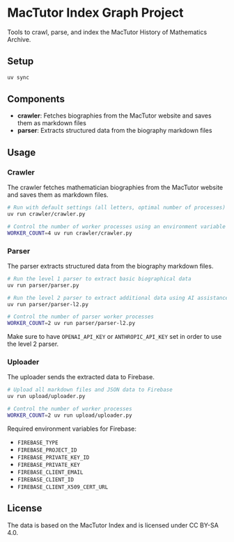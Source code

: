 # MacTutor Index Graph Project

Tools to crawl, parse, and index the MacTutor History of Mathematics Archive.

## Setup

```bash
uv sync
```

## Components

- **crawler**: Fetches biographies from the MacTutor website and saves them as markdown files
- **parser**: Extracts structured data from the biography markdown files

## Usage

### Crawler

The crawler fetches mathematician biographies from the MacTutor website and saves them as markdown files.

```bash
# Run with default settings (all letters, optimal number of processes)
uv run crawler/crawler.py

# Control the number of worker processes using an environment variable
WORKER_COUNT=4 uv run crawler/crawler.py
```

### Parser

The parser extracts structured data from the biography markdown files.

```bash
# Run the level 1 parser to extract basic biographical data
uv run parser/parser.py

# Run the level 2 parser to extract additional data using AI assistance
uv run parser/parser-l2.py

# Control the number of parser worker processes
WORKER_COUNT=2 uv run parser/parser-l2.py
```

Make sure to have `OPENAI_API_KEY` or `ANTHROPIC_API_KEY` set in order to use the level 2 parser.

### Uploader

The uploader sends the extracted data to Firebase.

```bash
# Upload all markdown files and JSON data to Firebase
uv run upload/uploader.py

# Control the number of worker processes
WORKER_COUNT=2 uv run upload/uploader.py
```

Required environment variables for Firebase:
- `FIREBASE_TYPE`
- `FIREBASE_PROJECT_ID`
- `FIREBASE_PRIVATE_KEY_ID`
- `FIREBASE_PRIVATE_KEY`
- `FIREBASE_CLIENT_EMAIL`
- `FIREBASE_CLIENT_ID`
- `FIREBASE_CLIENT_X509_CERT_URL`

## License

The data is based on the MacTutor Index and is licensed under CC BY-SA 4.0.
